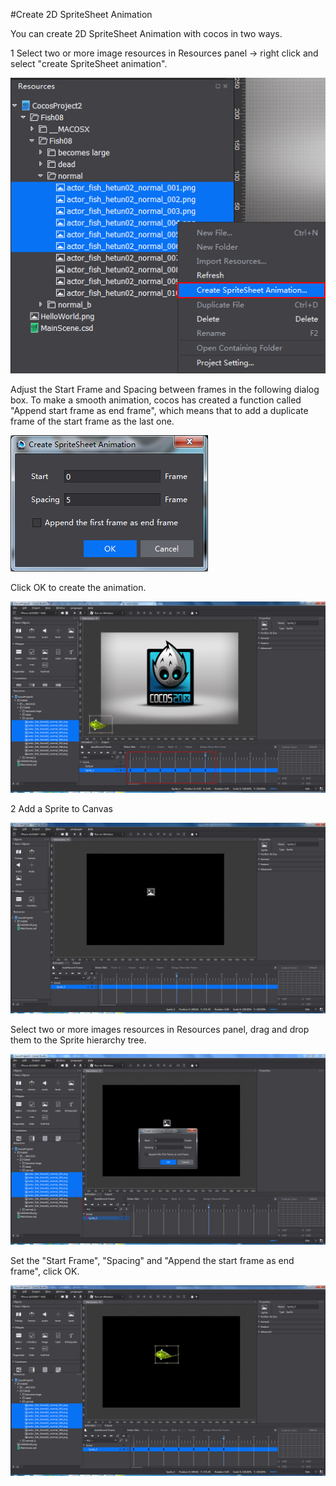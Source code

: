 #Create 2D SpriteSheet Animation 

You can create 2D SpriteSheet Animation with cocos in two ways. 

1 Select two or more image resources in Resources panel -> right click and select "create SpriteSheet animation". 

![image](res_en/image001.png)

Adjust the Start Frame and Spacing between frames in the following dialog box. To make a smooth animation, cocos has created a function called "Append start frame as end frame", which means that to add a duplicate frame of the start frame as the last one.   

![image](res_en/image002.png)

Click OK to create the animation. 

![image](res_en/image003.png)

2 Add a Sprite to Canvas

![image](res_en/image004.png)

Select two or more images resources in Resources panel, drag and drop them to the Sprite hierarchy tree. 

![image](res_en/image005.png)

Set the "Start Frame", "Spacing" and "Append the start frame as end frame", click OK. 

![image](res_en/image006.png)